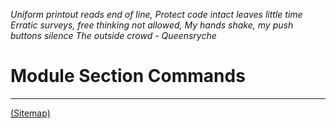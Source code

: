 _Uniform printout reads end of line, Protect code intact leaves little time_
_Erratic surveys, free thinking not allowed, My hands shake, my push buttons silence
The outside crowd - Queensryche_

# Module Section Commands


---

[(Sitemap)](https://github.com/way-of-the-sunvox/Way-of-the-SunVox/blob/master/Sitemap.md)
